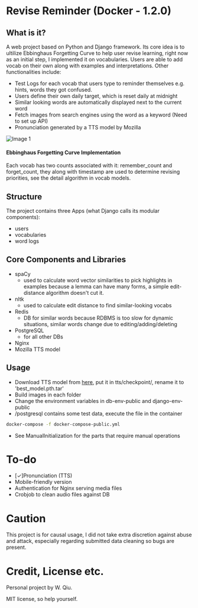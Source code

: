 # Revise Reminder (Docker - 1.2.0)

## What is it?
A web project based on Python and Django framework. Its core idea is to ultilize Ebbinghaus Forgetting Curve to help user revise learning, right now as an initial step, I implemented it on vocabularies. Users are able to add vocab on their own along with examples and interpretations. Other functionalities include:
* Test Logs for each vocab that users type to reminder themselves e.g. hints, words they got confused.
* Users define their own daily target, which is reset daily at midnight
* Similar looking words are automatically displayed next to the current word
* Fetch images from search engines using the word as a keyword (Need to set up API)
* Pronunciation generated by a TTS model by Mozilla

![Image 1](https://github.com/W-Qiu/revise_reminder_docker/blob/master/screenshots/1.png)

#### Ebbinghaus Forgetting Curve Implementation
Each vocab has two counts associated with it: remember_count and forget_count, they along with timestamp are used to determine revising priorities, see the detail algorithm in vocab models.

## Structure
The project contains three Apps (what Django calls its modular components):
* users
* vocabularies
* word logs

## Core Components and Libraries
* spaCy
  * used to calculate word vector similarities to pick highlights in examples because a lemma can have many forms, a simple edit-distance algorithm doesn't cut it.
* nltk
  * used to calculate edit distance to find similar-looking vocabs
* Redis
  * DB for similar words because RDBMS is too slow for dynamic situations, similar words change due to editing/adding/deleting
* PostgreSQL
  * for all other DBs
* Nginx
* Mozilla TTS model

## Usage
* Download TTS model from [here](https://drive.google.com/open?id=1otOqpixEsHf7SbOZIcttv3O7pG0EadDx), put it in tts/checkpoint/, rename it to 'best_model.pth.tar'
* Build images in each folder
* Change the environment variables in db-env-public and django-env-public
* /postgresql contains some test data, execute the file in the container
```bash
docker-compose -f docker-compose-public.yml
```
* See ManualInitialization for the parts that require manual operations

# To-do
* [✓]Pronunciation (TTS) 
* Mobile-friendly version
* Authentication for Nginx serving media files
* Crobjob to clean audio files against DB

# Caution
This project is for causal usage, I did not take extra discretion against abuse and attack, especially regarding submitted data cleaning so bugs are present.

# Credit, License etc.
Personal project by W. Qiu.

MIT license, so help yourself.